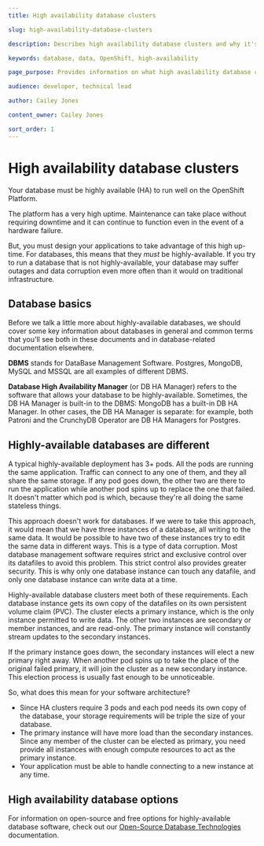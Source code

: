 ```yaml
---
title: High availability database clusters

slug: high-availability-database-clusters

description: Describes high availability database clusters and why it's necessary to use them on OpenShift

keywords: database, data, OpenShift, high-availability

page_purpose: Provides information on what high availability database cluster are, how they work, and why they need to be used on a containerized platform like OpenShift

audience: developer, technical lead

author: Cailey Jones

content_owner: Cailey Jones

sort_order: 1
---
```


# High availability database clusters

Your database must be highly available (HA) to run well on the OpenShift Platform.

The platform has a very high uptime. Maintenance can take place without requiring downtime and it can continue to function even in the event of a hardware failure.

But, you must design your applications to take advantage of this high up-time. For databases, this means that they *must* be highly-available. If you try to run a database that is not highly-available, your database may suffer outages and data corruption even more often than it would on traditional infrastructure.

## Database basics

Before we talk a little more about highly-available databases, we should cover some key information about databases in general and common terms that you'll see both in these documents and in database-related documentation elsewhere.

**DBMS** stands for DataBase Management Software. Postgres, MongoDB, MySQL and MSSQL are all examples of different DBMS.

**Database High Availability Manager** (or DB HA Manager) refers to the software that allows your database to be highly-available. Sometimes, the DB HA Manager is built-in to the DBMS: MongoDB has a built-in DB HA Manager. In other cases, the DB HA Manager is separate: for example, both Patroni and the CrunchyDB Operator are DB HA Managers for Postgres. 

## Highly-available databases are different

A typical highly-available deployment has 3+ pods. All the pods are running the same application. Traffic can connect to any one of them, and they all share the same storage. If any pod goes down, the other two are there to run the application while another pod spins up to replace the one that failed. It doesn't matter which pod is which, because they're all doing the same stateless things.

This approach doesn't work for databases. If we were to take this approach, it would mean that we have three instances of a database, all writing to the same data. It would be possible to have two of these instances try to edit the same data in different ways. This is a type of data corruption. Most database management software requires strict and exclusive control over its datafiles to avoid this problem. This strict control also provides greater security. This is why only one database instance can touch any datafile, and only one database instance can write data at a time.

Highly-available database clusters meet both of these requirements. Each database instance gets its own copy of the datafiles on its own persistent volume claim (PVC). The cluster elects a primary instance, which is the only instance permitted to write data. The other two instances are secondary or member instances, and are read-only. The primary instance will constantly stream updates to the secondary instances.

If the primary instance goes down, the secondary instances will elect a new primary right away. When another pod spins up to take the place of the original failed primary, it will join the cluster as a new secondary instance. This election process is usually fast enough to be unnoticeable.

So, what does this mean for your software architecture?
* Since HA clusters require 3 pods and each pod needs its own copy of the database, your storage requirements will be triple the size of your database. 
* The primary instance will have more load than the secondary instances. Since any member of the cluster can be elected as primary, you need provide all instances with enough compute resources to act as the primary instance.
* Your application must be able to handle connecting to a new instance at any time.

## High availability database options

For information on open-source and free options for highly-available database software, check out our [Open-Source Database Technologies](../database-and-api-management/opensource-database-technologies.md) documentation.
